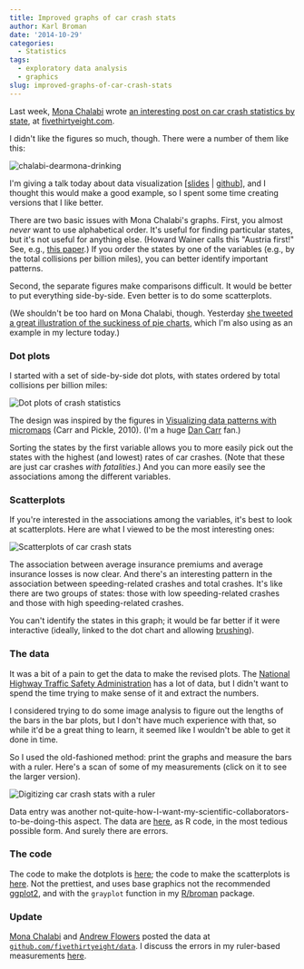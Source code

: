 ```yaml
---
title: Improved graphs of car crash stats
author: Karl Broman
date: '2014-10-29'
categories:
  - Statistics
tags:
  - exploratory data analysis
  - graphics
slug: improved-graphs-of-car-crash-stats
---
```


Last week, [Mona Chalabi](https://twitter.com/MonaChalabi) wrote [an interesting post on car crash statistics by state](https://fivethirtyeight.com/datalab/which-state-has-the-worst-drivers/), at [fivethirtyeight.com](https://fivethirtyeight.com/).

I didn't like the figures so much, though. There were a number of them like this:

![chalabi-dearmona-drinking](https://kbroman.files.wordpress.com/2014/10/chalabi-dearmona-drinking.png)

I'm giving a talk today about data visualization [[slides](https://www.biostat.wisc.edu/~kbroman/presentations/graphs_MDPhD2014.pdf) | [github](https://github.com/kbroman/Talk_Graphs/tree/MDPhD2014)], and I thought this would make a good example, so I spent some time creating versions that I like better.
<!-- more -->

There are two basic issues with Mona Chalabi's graphs. First, you almost _never_ want to use alphabetical order. It's useful for finding particular states, but it's not useful for anything else. (Howard Wainer calls this "Austria first!" See, e.g., [this paper](https://www.sagepub.com/gray/Website%20material/Journals/er_wainer.pdf).) If you order the states by one of the variables (e.g., by the total collisions per billion miles), you can better identify important patterns.

Second, the separate figures make comparisons difficult. It would be better to put everything side-by-side. Even better is to do some scatterplots.

(We shouldn't be too hard on Mona Chalabi, though. Yesterday [she tweeted a great illustration of the suckiness of pie charts](https://twitter.com/MonaChalabi/status/527121946073632768), which I'm also using as an example in my lecture today.)

### Dot plots

I started with a set of side-by-side dot plots, with states ordered by total collisions per billion miles:

![Dot plots of crash statistics](https://kbroman.files.wordpress.com/2014/10/dotplots.png)

The design was inspired by the figures in [Visualizing data patterns with micromaps](https://www.amazon.com/exec/obidos/ASIN/142007573X/7210-20) (Carr and Pickle, 2010). (I'm a huge [Dan Carr](https://mason.gmu.edu/~dcarr/) fan.)

Sorting the states by the first variable allows you to more easily pick out the states with the highest (and lowest) rates of car crashes. (Note that these are just car crashes _with fatalities_.) And you can more easily see the associations among the different variables.

### Scatterplots

If you're interested in the associations among the variables, it's best to look at scatterplots. Here are what I viewed to be the most interesting ones:

![Scatterplots of car crash stats](https://kbroman.files.wordpress.com/2014/10/scatterplots.png)

The association between average insurance premiums and average insurance losses is now clear. And there's an interesting pattern in the association between speeding-related crashes and total crashes. It's like there are two groups of states: those with low speeding-related crashes and those with high speeding-related crashes.

You can't identify the states in this graph; it would be far better if it were interactive (ideally, linked to the dot chart and allowing [brushing](https://www.jstor.org/stable/1269768)).

### The data

It was a bit of a pain to get the data to make the revised plots. The [National Highway Traffic Safety Administration](https://www-fars.nhtsa.dot.gov/Main/index.aspx) has a lot of data, but I didn't want to spend the time trying to make sense of it and extract the numbers.

I considered trying to do some image analysis to figure out the lengths of the bars in the bar plots, but I don't have much experience with that, so while it'd be a great thing to learn, it seemed like I wouldn't be able to get it done in time.

So I used the old-fashioned method: print the graphs and measure the bars with a ruler.  Here's a scan of some of my measurements (click on it to see the larger version).

![Digitizing car crash stats with a ruler](https://kbroman.files.wordpress.com/2014/10/via_ruler.png)

Data entry was another not-quite-how-I-want-my-scientific-collaborators-to-be-doing-this aspect. The data are [here](https://github.com/kbroman/Talk_Graphs/blob/MDPhD2014/Crashes/data.R), as R code, in the most tedious possible form. And surely there are errors.

### The code

The code to make the dotplots is [here](https://github.com/kbroman/Talk_Graphs/blob/MDPhD2014/Crashes/plot.R); the code to make the scatterplots is [here](https://github.com/kbroman/Talk_Graphs/blob/MDPhD2014/Crashes/scatterplots.R). Not the prettiest, and uses base graphics not the recommended [ggplot2](http://ggplot2.org), and with the `grayplot` function in my [R/broman](https://github.com/kbroman/broman) package.

### Update

[Mona Chalabi](https://fivethirtyeight.com/contributors/mona-chalabi/) and [Andrew Flowers](https://fivethirtyeight.com/contributors/andrew-flowers/) posted the data at [`github.com/fivethirtyeight/data`](https://github.com/fivethirtyeight/data/tree/master/bad-drivers). I discuss the errors in my ruler-based measurements [here](https://kbroman.org/blog/2014/11/03/car-crash-stats-revisited-my-measurement-errors/).
